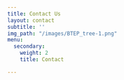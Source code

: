 ```yaml
---
title: Contact Us
layout: contact
subtitle: ''
img_path: "/images/BTEP_tree-1.png"
menu:
  secondary:
    weight: 2
    title: Contact

---
```

